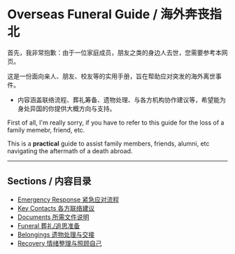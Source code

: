 # Overseas Funeral Guide / 海外奔丧指北

首先，我非常抱歉：由于一位家庭成员，朋友之类的身边人去世，您需要参考本网页。

这是一份面向亲人、朋友、校友等的实用手册，旨在帮助应对突发的海外离世事件。
- 内容涵盖联络流程、葬礼筹备、遗物处理、与各方机构协作建议等，希望能为身处异国的你提供大概方向与支持。

First of all,
I'm really sorry,
if you have to refer to this guide for the loss of a family memebr, friend, etc.

This is a **practical** guide to assist family members, friends, alumni, etc navigating the aftermath of a death abroad.


---

## Sections / 内容目录

- [Emergency Response 紧急应对流程](docs/emergency.md)
- [Key Contacts 各方联络建议](docs/contacts.md)
- [Documents 所需文件说明](docs/documents.md)
- [Funeral 葬礼/追思准备](docs/funeral.md)
- [Belongings 遗物处理与交接](docs/belongings.md)
- [Recovery 情绪整理与照顾自己](docs/recovery.md)
